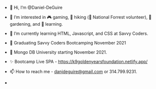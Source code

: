 - 👋 Hi, I’m @Daniel-DeGuire
- 👀 I’m interested in 🎮 gaming, 🥾 hiking (🌲 National Forrest volunteer), 🥕 gardening, and 🔌 learning.


- 🌱 I’m currently learning HTML, Javascript, and CSS at Savvy Coders.

- 🏫 Graduating Savvy Coders Bootcamping November 2021
- 🧰 Mongo DB University starting November 2021.

- ✨ Bootcamp Live SPA - https://k9goldenyearsfoundation.netlify.app/ 


- 📫 How to reach me - danjdeguire@gmail.com or 314.799.9231.

- 
<!---
Daniel-DeGuire/Daniel-DeGuire is a ✨ special ✨ repository because its `README.md` (this file) appears on your GitHub profile.
You can click the Preview link to take a look at your changes.
--->
